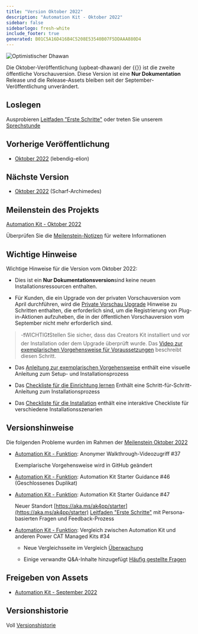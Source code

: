 ```yaml
---
title: "Version Oktober 2022"
description: "Automation Kit - Oktober 2022"
sidebar: false
sidebarlogo: fresh-white
include_footer: true
generated: B01C5A16D416B4C5208E53540B07F5DDAAA880D4
---
```


![Optimistischer Dhawan](/images/upbeat-dhawan.png)

Die Oktober-Veröffentlichung (upbeat-dhawan) der {{<product-name>}} ist die zweite öffentliche Vorschauversion. Diese Version ist eine **Nur Dokumentation** Release und die Release-Assets bleiben seit der September-Veröffentlichung unverändert.

## Loslegen

Ausprobieren [Leitfaden "Erste Schritte"](/de/get-started) oder treten Sie unserem [Sprechstunde](/de/office-hours)

## Vorherige Veröffentlichung

- [Oktober 2022](/de/releases/september-2022) (lebendig-elion)

## Nächste Version

- [Oktober 2022](/de/releases/november-2022) (Scharf-Archimedes)

## Meilenstein des Projekts

[Automation Kit - Oktober 2022](https://github.com/orgs/microsoft/projects/486/views/3)

Überprüfen Sie die [Meilenstein-Notizen](/de/releases/milestones) für weitere Informationen

## Wichtige Hinweise

Wichtige Hinweise für die Version vom Oktober 2022:

- Dies ist ein **Nur Dokumentationsversion**sind keine neuen Installationsressourcen enthalten.

- Für Kunden, die ein Upgrade von der privaten Vorschauversion vom April durchführen, wird die [Private Vorschau Upgrade](https://github.com/microsoft/powercat-automation-kit/blob/main/docs/private-preview-upgrade.md) Hinweise zu Schritten enthalten, die erforderlich sind, um die Registrierung von Plug-in-Aktionen aufzuheben, die in der öffentlichen Vorschauversion vom September nicht mehr erforderlich sind.

> -❗WICHTIG❗Stellen Sie sicher, dass das Creators Kit installiert und vor der Installation oder dem Upgrade überprüft wurde. Das [Video zur exemplarischen Vorgehensweise für Voraussetzungen](https://github.com/microsoft/powercat-automation-kit/blob/main/docs/walkthrough.md) beschreibt diesen Schritt.

- Das [Anleitung zur exemplarischen Vorgehensweise](https://github.com/microsoft/powercat-automation-kit/blob/main/docs/walkthrough.md) enthält eine visuelle Anleitung zum Setup- und Installationsprozess

- Das [Checkliste für die Einrichtung lernen](https://learn.microsoft.com/power-automate/guidance/automation-kit/setup/setup-checklist) Enthält eine Schritt-für-Schritt-Anleitung zum Installationsprozess

- Das [Checkliste für die Installation](/de/get-started/install-checklist) enthält eine interaktive Checkliste für verschiedene Installationsszenarien

## Versionshinweise

Die folgenden Probleme wurden im Rahmen der [Meilenstein Oktober 2022](https://github.com/orgs/microsoft/projects/486/views/3)

- [Automation Kit - Funktion](https://github.com/microsoft/powercat-automation-kit/issues/37): Anonymer Walkthrough-Videozugriff #37

  Exemplarische Vorgehensweise wird in GitHub geändert

- [Automation Kit - Funktion](https://github.com/microsoft/powercat-automation-kit/issues/46): Automation Kit Starter Guidance #46 (Geschlossenes Duplikat)

- [Automation Kit - Funktion](https://github.com/microsoft/powercat-automation-kit/issues/47): Automation Kit Starter Guidance #47

  Neuer Standort [https://aka.ms/ak4pp/starter](https://aka.ms/ak4pp/starter)
  [Leitfaden "Erste Schritte"](https://microsoft.github.io/powercat-automation-kit/get-started/) mit Persona-basierten Fragen und Feedback-Prozess

- [Automation Kit - Funktion](https://github.com/microsoft/powercat-automation-kit/issues/34): Vergleich zwischen Automation Kit und anderen Power CAT Managed Kits #34

  - Neue Vergleichsseite im Vergleich [Überwachung](https://microsoft.github.io/powercat-automation-kit/monitoring-compare/)
  
  - Einige verwandte Q&A-Inhalte hinzugefügt [Häufig gestellte Fragen](https://microsoft.github.io/powercat-automation-kit/frequently-asked-questions/)

## Freigeben von Assets

- [Automation Kit - September 2022](https://github.com/microsoft/powercat-automation-kit/releases/tag/AutomationKit-September2022)

## Versionshistorie

Voll [Versionshistorie](/de/releases)

